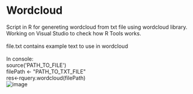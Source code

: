 # Wordcloud
Script in R for genereting wordcloud from txt file using wordcloud library. Working on Visual Studio to check how R Tools works.<br/>
<br/>
file.txt contains example text to use in wordcloud<br/>
<br/>
In console:<br/>
source('PATH_TO_FILE')<br/>
filePath <- "PATH_TO_TXT_FILE"<br/>
res<-rquery.wordcloud(filePath)<br/>
![image](https://user-images.githubusercontent.com/18172067/72167796-22e50200-33cc-11ea-93c8-474deb50da2f.png)
